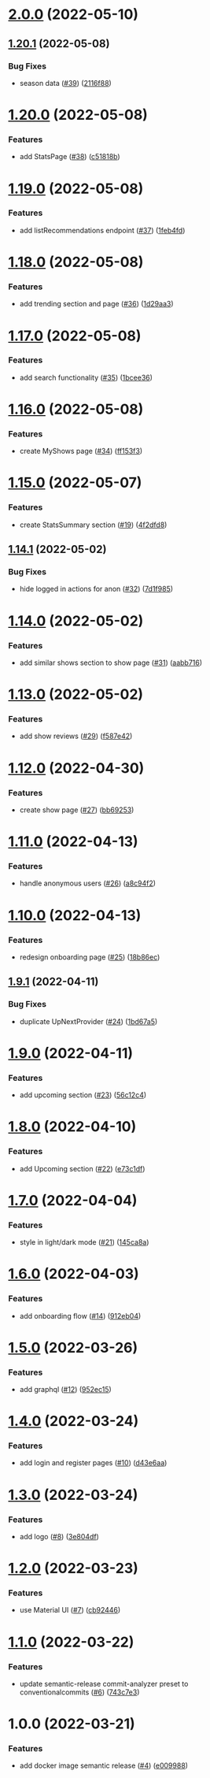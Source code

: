 # [2.0.0](https://github.com/hobroker/tshows-ui/compare/v1.20.1...v2.0.0) (2022-05-10)

## [1.20.1](https://github.com/hobroker/tshows-ui/compare/v1.20.0...v1.20.1) (2022-05-08)


### Bug Fixes

* season data ([#39](https://github.com/hobroker/tshows-ui/issues/39)) ([2116f88](https://github.com/hobroker/tshows-ui/commit/2116f880aee4fef6b5075191e1eb2cd42f5de85a))

# [1.20.0](https://github.com/hobroker/tshows-ui/compare/v1.19.0...v1.20.0) (2022-05-08)


### Features

* add StatsPage ([#38](https://github.com/hobroker/tshows-ui/issues/38)) ([c51818b](https://github.com/hobroker/tshows-ui/commit/c51818b85556b038d2075b5c423b87e343637eda))

# [1.19.0](https://github.com/hobroker/tshows-ui/compare/v1.18.0...v1.19.0) (2022-05-08)


### Features

* add listRecommendations endpoint ([#37](https://github.com/hobroker/tshows-ui/issues/37)) ([1feb4fd](https://github.com/hobroker/tshows-ui/commit/1feb4fde78244c75b8c017e77c2c2f95e78a8aca))

# [1.18.0](https://github.com/hobroker/tshows-ui/compare/v1.17.0...v1.18.0) (2022-05-08)


### Features

* add trending section and page ([#36](https://github.com/hobroker/tshows-ui/issues/36)) ([1d29aa3](https://github.com/hobroker/tshows-ui/commit/1d29aa36d6362b33f41db884ec7009bcfe20e90e))

# [1.17.0](https://github.com/hobroker/tshows-ui/compare/v1.16.0...v1.17.0) (2022-05-08)


### Features

* add search functionality ([#35](https://github.com/hobroker/tshows-ui/issues/35)) ([1bcee36](https://github.com/hobroker/tshows-ui/commit/1bcee3605051d40b1ce6ae35354ead686f861f07))

# [1.16.0](https://github.com/hobroker/tshows-ui/compare/v1.15.0...v1.16.0) (2022-05-08)


### Features

* create MyShows page ([#34](https://github.com/hobroker/tshows-ui/issues/34)) ([ff153f3](https://github.com/hobroker/tshows-ui/commit/ff153f396efd0cf60f69d5171c572d78fd302959))

# [1.15.0](https://github.com/hobroker/tshows-ui/compare/v1.14.1...v1.15.0) (2022-05-07)


### Features

* create StatsSummary section ([#19](https://github.com/hobroker/tshows-ui/issues/19)) ([4f2dfd8](https://github.com/hobroker/tshows-ui/commit/4f2dfd87d0234e6b4141849863b802b08d73453a))

## [1.14.1](https://github.com/hobroker/tshows-ui/compare/v1.14.0...v1.14.1) (2022-05-02)


### Bug Fixes

* hide logged in actions for anon ([#32](https://github.com/hobroker/tshows-ui/issues/32)) ([7d1f985](https://github.com/hobroker/tshows-ui/commit/7d1f985fdd03831fdd7824800a588122508aea81))

# [1.14.0](https://github.com/hobroker/tshows-ui/compare/v1.13.0...v1.14.0) (2022-05-02)


### Features

* add similar shows section to show page ([#31](https://github.com/hobroker/tshows-ui/issues/31)) ([aabb716](https://github.com/hobroker/tshows-ui/commit/aabb716d7e1a829870ee7b1fea7077e0923af85f))

# [1.13.0](https://github.com/hobroker/tshows-ui/compare/v1.12.0...v1.13.0) (2022-05-02)


### Features

* add show reviews ([#29](https://github.com/hobroker/tshows-ui/issues/29)) ([f587e42](https://github.com/hobroker/tshows-ui/commit/f587e421c40e16c2a4b0164e78708301c50bfbbf))

# [1.12.0](https://github.com/hobroker/tshows-ui/compare/v1.11.0...v1.12.0) (2022-04-30)


### Features

* create show page ([#27](https://github.com/hobroker/tshows-ui/issues/27)) ([bb69253](https://github.com/hobroker/tshows-ui/commit/bb692532a799ca40ffeaf3dbc664daf54c981eb2))

# [1.11.0](https://github.com/hobroker/tshows-ui/compare/v1.10.0...v1.11.0) (2022-04-13)


### Features

* handle anonymous users ([#26](https://github.com/hobroker/tshows-ui/issues/26)) ([a8c94f2](https://github.com/hobroker/tshows-ui/commit/a8c94f223a773beeade1f70b7c697a89eb39cfe4))

# [1.10.0](https://github.com/hobroker/tshows-ui/compare/v1.9.1...v1.10.0) (2022-04-13)


### Features

* redesign onboarding page ([#25](https://github.com/hobroker/tshows-ui/issues/25)) ([18b86ec](https://github.com/hobroker/tshows-ui/commit/18b86ec996e9ed7af0018883ef589046222eca9e))

## [1.9.1](https://github.com/hobroker/tshows-ui/compare/v1.9.0...v1.9.1) (2022-04-11)


### Bug Fixes

* duplicate UpNextProvider ([#24](https://github.com/hobroker/tshows-ui/issues/24)) ([1bd67a5](https://github.com/hobroker/tshows-ui/commit/1bd67a531eb408994f84cebe3351d8d71450aab0))

# [1.9.0](https://github.com/hobroker/tshows-ui/compare/v1.8.0...v1.9.0) (2022-04-11)


### Features

* add upcoming section ([#23](https://github.com/hobroker/tshows-ui/issues/23)) ([56c12c4](https://github.com/hobroker/tshows-ui/commit/56c12c45a6861f1a8669a800efb2ac393829468e))

# [1.8.0](https://github.com/hobroker/tshows-ui/compare/v1.7.0...v1.8.0) (2022-04-10)


### Features

* add Upcoming section ([#22](https://github.com/hobroker/tshows-ui/issues/22)) ([e73c1df](https://github.com/hobroker/tshows-ui/commit/e73c1dff3948987a677811694d741fc9a6464469))

# [1.7.0](https://github.com/hobroker/tshows-ui/compare/v1.6.0...v1.7.0) (2022-04-04)


### Features

* style in light/dark mode ([#21](https://github.com/hobroker/tshows-ui/issues/21)) ([145ca8a](https://github.com/hobroker/tshows-ui/commit/145ca8a29fb6798918d0427288f2c585fea69fb6))

# [1.6.0](https://github.com/hobroker/tshows-ui/compare/v1.5.0...v1.6.0) (2022-04-03)


### Features

* add onboarding flow ([#14](https://github.com/hobroker/tshows-ui/issues/14)) ([912eb04](https://github.com/hobroker/tshows-ui/commit/912eb04e3586a53b4315c880f884d1a4e4a411b3))

# [1.5.0](https://github.com/hobroker/tshows-ui/compare/v1.4.0...v1.5.0) (2022-03-26)


### Features

* add graphql ([#12](https://github.com/hobroker/tshows-ui/issues/12)) ([952ec15](https://github.com/hobroker/tshows-ui/commit/952ec151848a84ef8da0d9127fdff046cf7ed2fb))

# [1.4.0](https://github.com/hobroker/tshows-ui/compare/v1.3.0...v1.4.0) (2022-03-24)


### Features

* add login and register pages ([#10](https://github.com/hobroker/tshows-ui/issues/10)) ([d43e6aa](https://github.com/hobroker/tshows-ui/commit/d43e6aa708569125b96b7b05495ab7601465acd7))

# [1.3.0](https://github.com/hobroker/tshows-ui/compare/v1.2.0...v1.3.0) (2022-03-24)


### Features

* add logo ([#8](https://github.com/hobroker/tshows-ui/issues/8)) ([3e804df](https://github.com/hobroker/tshows-ui/commit/3e804df55d4c885dee3906a8c11766693e5ea7be))

# [1.2.0](https://github.com/hobroker/tshows-ui/compare/v1.1.0...v1.2.0) (2022-03-23)


### Features

* use Material UI ([#7](https://github.com/hobroker/tshows-ui/issues/7)) ([cb92446](https://github.com/hobroker/tshows-ui/commit/cb924469a2d2e754b79341446befe1370f9bfbe5))

# [1.1.0](https://github.com/hobroker/tshows-ui/compare/v1.0.0...v1.1.0) (2022-03-22)


### Features

* update semantic-release commit-analyzer preset to conventionalcommits ([#6](https://github.com/hobroker/tshows-ui/issues/6)) ([743c7e3](https://github.com/hobroker/tshows-ui/commit/743c7e33cf238d83b8af8ea12faac38ab1595710))

# 1.0.0 (2022-03-21)


### Features

* add docker image semantic release ([#4](https://github.com/hobroker/tshows-ui/issues/4)) ([e009988](https://github.com/hobroker/tshows-ui/commit/e009988d681c8456f88fc7ca05976d6d2d613687))
